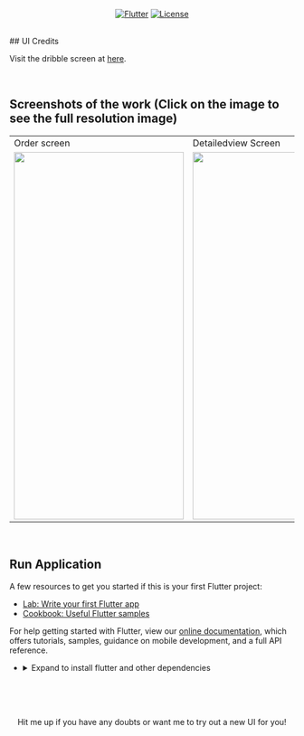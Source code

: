 <p align="center">
<a href=""><img title="Flutter" src="https://img.shields.io/badge/Flutter-2-blue?style=for-the-badge&logo=flutter"></a>
<a href=""><img title="License" src="https://img.shields.io/badge/License-Open Source-brightgreen?style=for-the-badge&logo="></a>
</p>

<br>
## UI Credits

Visit the dribble screen at <a href="https://dribbble.com/shots/12093567-Order-and-Order-Detail-Page"> here</a>.

<br>

## Screenshots of the work (Click on the image to see the full resolution image)

<table align="center">
  <tr>
    <td>Order screen</td>
     <td>Detailedview Screen</td>
    
     
  </tr>
  <tr>
    <td><img src="https://github.com/Vignesh0404/Flutter-UI-Kit/blob/main/25-order-details/output/2.jpeg" width=300 height=650></td>
    <td><img src="https://github.com/Vignesh0404/Flutter-UI-Kit/blob/main/25-order-details/output/1.jpeg" width=300 height=650></td>
    
    
  </tr>
 </table>
 
 <br>
 
 
 ## Run Application
 
A few resources to get you started if this is your first Flutter project:

- [Lab: Write your first Flutter app](https://flutter.dev/docs/get-started/codelab)
- [Cookbook: Useful Flutter samples](https://flutter.dev/docs/cookbook)

For help getting started with Flutter, view our
[online documentation](https://flutter.dev/docs), which offers tutorials,
samples, guidance on mobile development, and a full API reference.

<ul><li><details>
<summary>Expand to install flutter and other dependencies</b></summary>
<li>Follow this to install <strong><a href="https://flutter.dev/docs/get-started/install">Flutter</a></strong></li>
</ul></li></ul></details></li></ul>
<br>
<br><br>
<p align="center">
  Hit me up if you have any doubts or want me to try out a new UI for you!
</p>
